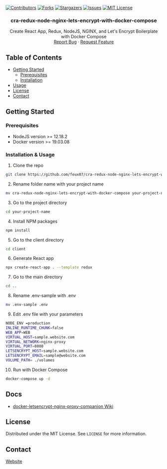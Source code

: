 
[![Contributors][contributors-shield]][contributors-url]
[![Forks][forks-shield]][forks-url]
[![Stargazers][stars-shield]][stars-url]
[![Issues][issues-shield]][issues-url]
[![MIT License][license-shield]][license-url]


<p align="center">

  <h3 align="center">cra-redux-node-nginx-lets-encrypt-with-docker-compose</h3>

  <p align="center">
    Create React App, Redux, NodeJS, NGINX, and Let's Encrypt Boilerplate with Docker Compose
    <br />
    <a href="https://github.com/feux07/cra-redux-node-nginx-lets-encrypt-with-docker-compose/issues">Report Bug</a>
    ·
    <a href="https://github.com/feux07/cra-redux-node-nginx-lets-encrypt-with-docker-compose/issues">Request Feature</a>
  </p>
</p>



<!-- TABLE OF CONTENTS -->
## Table of Contents

* [Getting Started](#getting-started)
  * [Prerequisites](#prerequisites)
  * [Installation](#installation)
* [Usage](#usage)
* [License](#license)
* [Contact](#contact)


<!-- GETTING STARTED -->
## Getting Started

### Prerequisites

* NodeJS version >= 12.18.2
* Docker version >= 19.03.08 

### Installation & Usage
 
1. Clone the repo

```sh
git clone https://github.com/feux07/cra-redux-node-nginx-lets-encrypt-with-docker-compose.git
```


2. Rename folder name with your project name

```sh
mv cra-redux-node-nginx-lets-encrypt-with-docker-compose your-project-name
```

3. Go to the project directory

```sh
cd your-project-name
```

4. Install NPM packages

```sh
npm install
```

5. Go to the client directory

```sh
cd client
```

6. Generate React app

```sh
npx create-react-app . --template redux
```

7. Go to the main directory

```sh
cd ..
```

8. Rename .env-sample with .env

```sh
mv .env-sample .env
```

9. Edit .env file with your parameters

```sh
NODE_ENV =production
INLINE_RUNTIME_CHUNK=false
WEB_APP=WEB
VIRTUAL_HOST=sample.website.com
VIRTUAL_NETWORK=nginx-proxy
VIRTUAL_PORT=8080
LETSENCRYPT_HOST=sample.website.com
LETSENCRYPT_EMAIL=sample@website.com
VOLUME_PATH= ./volumes
```

10. Run with Docker Compose

```sh
docker-compose up -d
```

## Docs

* [docker-letsencrypt-nginx-proxy-companion Wiki](https://github.com/nginx-proxy/docker-letsencrypt-nginx-proxy-companion/wiki)


<!-- LICENSE -->
## License

Distributed under the MIT License. See `LICENSE` for more information.


<!-- CONTACT -->
## Contact

[Website](https://fethierdincuzun.com)


<!-- MARKDOWN LINKS & IMAGES -->
<!-- https://www.markdownguide.org/basic-syntax/#reference-style-links -->
[contributors-shield]: https://img.shields.io/github/contributors/feux07/cra-redux-node-nginx-lets-encrypt-with-docker-compose.svg?style=flat-square
[contributors-url]: https://github.com/feux07/cra-redux-node-nginx-lets-encrypt-with-docker-compose/graphs/contributors
[forks-shield]: https://img.shields.io/github/forks/feux07/cra-redux-node-nginx-lets-encrypt-with-docker-compose.svg?style=flat-square
[forks-url]: https://github.com/feux07/cra-redux-node-nginx-lets-encrypt-with-docker-compose/network/members
[stars-shield]: https://img.shields.io/github/stars/feux07/cra-redux-node-nginx-lets-encrypt-with-docker-compose.svg?style=flat-square
[stars-url]: https://github.com/feux07/cra-redux-node-nginx-lets-encrypt-with-docker-compose/stargazers
[issues-shield]: https://img.shields.io/github/issues/feux07/cra-redux-node-nginx-lets-encrypt-with-docker-compose.svg?style=flat-square
[issues-url]: https://github.com/feux07/cra-redux-node-nginx-lets-encrypt-with-docker-compose/issues
[license-shield]: https://img.shields.io/github/license/feux07/cra-redux-node-nginx-lets-encrypt-with-docker-compose.svg?style=flat-square
[license-url]: https://github.com/feux07/cra-redux-node-nginx-lets-encrypt-with-docker-compose/blob/master/LICENSE
